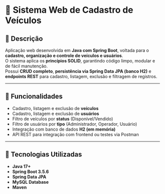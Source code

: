 # 🚗 Sistema Web de Cadastro de Veículos

## 🧾 Descrição
Aplicação web desenvolvida em **Java com Spring Boot**, voltada para o **cadastro, organização e controle de veículos e usuários**.  
O sistema aplica os **princípios SOLID**, garantindo código limpo, modular e de fácil manutenção.  
Possui **CRUD completo**, **persistência via Spring Data JPA (banco H2)** e **endpoints REST** para cadastro, listagem, exclusão e filtragem de registros.

---

## 🧠 Funcionalidades
- Cadastro, listagem e exclusão de **veículos**  
- Cadastro, listagem e exclusão de **usuários**  
- Filtro de veículos por **status** (Disponível/Vendido)  
- Filtro de usuários por **tipo** (Administrador, Operador, Usuário)  
- Integração com banco de dados **H2 (em memória)**  
- API REST para integração com frontend ou testes via Postman  

---

## 🧩 Tecnologias Utilizadas
- **Java 17+**
- **Spring Boot 3.5.6**
- **Spring Data JPA**
- **MySQL Database**
- **Maven**
